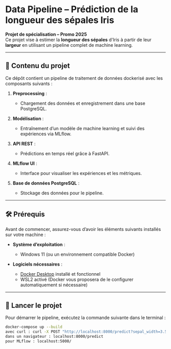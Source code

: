 # Data Pipeline – Prédiction de la longueur des sépales Iris

**Projet de spécialisation – Promo 2025**  
Ce projet vise à estimer la **longueur des sépales** d'Iris à partir de leur **largeur** en utilisant un pipeline complet de machine learning.

---

## 📂 Contenu du projet

Ce dépôt contient un pipeline de traitement de données dockerisé avec les composants suivants :

1. **Preprocessing** :  
   - Chargement des données et enregistrement dans une base PostgreSQL.

2. **Modélisation** :  
   - Entraînement d’un modèle de machine learning et suivi des expériences via MLflow.

3. **API REST** :  
   - Prédictions en temps réel grâce à FastAPI.

4. **MLflow UI** :  
   - Interface pour visualiser les expériences et les métriques.

5. **Base de données PostgreSQL** :  
   - Stockage des données pour le pipeline.

---

## 🛠️ Prérequis

Avant de commencer, assurez-vous d’avoir les éléments suivants installés sur votre machine :

- **Système d’exploitation** :  
  - Windows 11 (ou un environnement compatible Docker)
  
- **Logiciels nécessaires** :  
  - [Docker Desktop](https://www.docker.com/products/docker-desktop/) installé et fonctionnel  
  - WSL2 activé (Docker vous proposera de le configurer automatiquement si nécessaire)

---

## 🚀 Lancer le projet

Pour démarrer le pipeline, exécutez la commande suivante dans le terminal :

```bash
docker-compose up --build
avec curl : curl -X POST "http://localhost:8000/predict?sepal_width=3.5" en remplaçant 3.5 par la mesure désirer
dans un navigateur : localhost:8000/predict
pour MLflow : localhost:5000/
